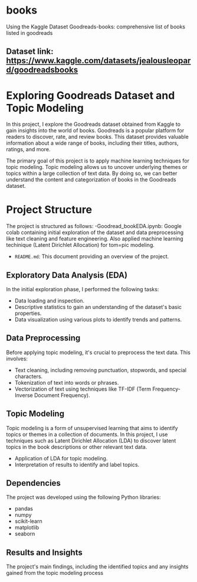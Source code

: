 # books
Using the Kaggle Dataset 
Goodreads-books: comprehensive list of books listed in goodreads
## Dataset link: https://www.kaggle.com/datasets/jealousleopard/goodreadsbooks

# Exploring Goodreads Dataset and Topic Modeling

In this project, I explore the Goodreads dataset obtained from Kaggle to gain insights into the world of books. Goodreads is a popular platform for readers to discover, rate, and review books. This dataset provides valuable information about a wide range of books, including their titles, authors, ratings, and more.

The primary goal of this project is to apply machine learning techniques for topic modeling. Topic modeling allows us to uncover underlying themes or topics within a large collection of text data. By doing so, we can better understand the content and categorization of books in the Goodreads dataset.

# Project Structure

The project is structured as follows:
-Goodread_bookEDA.ipynb: Google colab containing initial exploration of the dataset and data preprocessing like text cleaning and feature engineering. Also applied machine learning techinique (Latent Dirichlet Allocation) for tom=pic modeling.

- `README.md`: This document providing an overview of the project.

## Exploratory Data Analysis (EDA)

In the initial exploration phase, I performed the following tasks:

- Data loading and inspection.
- Descriptive statistics to gain an understanding of the dataset's basic properties.
- Data visualization using various plots to identify trends and patterns.

## Data Preprocessing

Before applying topic modeling, it's crucial to preprocess the text data. This involves:

- Text cleaning, including removing punctuation, stopwords, and special characters.
- Tokenization of text into words or phrases.
- Vectorization of text using techniques like TF-IDF (Term Frequency-Inverse Document Frequency).

## Topic Modeling

Topic modeling is a form of unsupervised learning that aims to identify topics or themes in a collection of documents. In this project, I use techniques such as Latent Dirichlet Allocation (LDA) to discover latent topics in the book descriptions or other relevant text data.

- Application of LDA for topic modeling.
- Interpretation of results to identify and label topics.

## Dependencies

The project was developed using the following Python libraries:

- pandas
- numpy
- scikit-learn
- matplotlib
- seaborn


## Results and Insights

The project's main findings, including the identified topics and any insights gained from the topic modeling process

